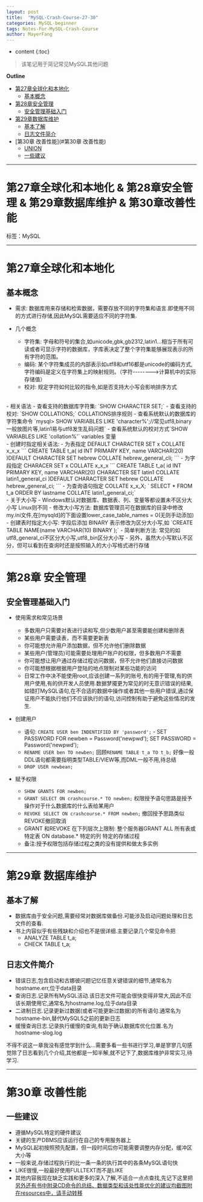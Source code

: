 ```yaml
---
layout: post
title:  "MySQL-Crash-Course-27-30"
categories: MySQL-beginner
tags: Notes-For-MySQL-Crash-Course
author: MayerFang
---
```


* content
{:toc}

>该笔记用于简记常见MySQL其他问题




**Outline**

- [第27章全球化和本地化](#第27章全球化和本地化)
	- [基本概念](#基本概念)
- [第28章安全管理](#第28章安全管理)
	- [安全管理基础入门](#安全管理基础入门)
- [第29章数据库维护](#第29章数据库维护)
	- [基本了解](#基本了解)
	- [日志文件简介](#日志文件简介)
- [第30章 改善性能](#第30章 改善性能)
	- [UNION](#UNION)
	- [一些建议](#一些建议)



---

# 第27章全球化和本地化 & 第28章安全管理 & 第29章数据库维护 & 第30章改善性能

标签：MySQL

---

# 第27章全球化和本地化

## 基本概念

-	需求: 数据库用来存储和检索数据，需要存放不同的字符集和语言.即使用不同的方式进行存储,因此MySQL需要适应不同的字符集.


- 几个概念
	- 字符集: 字母和符号的集合,如unicode,gbk,gb2312,latin1...相当于所有可读或者可显示字符的数据库，字库表决定了整个字符集能够展现表示的所有字符的范围。
	- 编码: 某个字符集成员的内部表示如utf8和utf16都是unicode的编码方式,字符编码是定义在字符集上的映射规则。（字符-------->计算机中的实际存储值）
	- 校对: 规定字符如何比较的指令,如是否支持大小写会影响排序方式
<br/>
- 相关语法
	- 查看支持的数据库字符集: `SHOW CHARACTER SET;`
	- 查看支持的校对: `SHOW COLLATIONS;` COLLATIONS排序规则
	- 查看系统默认的数据库的字符集命令 `mysql> SHOW VARIABLES LIKE 'character%';//常见utf8,binary一般放图片等,latin1易与utf8发生乱码问题`
	- 查看系统默认的校对方式`SHOW VARIABLES LIKE 'collation%'` variables 变量
<br/>
- 创建时指定相关语法:
	- 为表指定 DEFAULT CHARACTER SET x COLLATE x_x_x 
	```
CREATE TABLE t_a(
	id INT PRIMARY KEY,
	name VARCHAR(20)
)DEFAULT CHARACTER SET hebrew
COLLATE hebrew_general_cli;
	```
	- 为字段指定 CHARACER SET x COLLATE x_x_x
	```
CREATE TABLE t_a(
	id INT PRIMARY KEY,
	name VARCHAR(20) CHARACTER SET latin1 COLLATE latin1_general_ci 
)DEFAULT CHARACTER SET hebrew
COLLATE hebrew_general_ci;
	```
	- 为查询语句指定 COLLATE x_x_X;
	` SELECT * FROM t_a ORDER BY lastname COLLATE latin1_general_ci;`
<br/>
- 关于大小写
	- Windows默认对数据库、数据表、列、变量等都设置未不区分大小写
Linux则不同
	- 修改大小写方法: 数据库管理员可在数据库的目录中修改my.ini文件,在[mysqld]的下面设置lower_case_table_names = 0(无则手动添加)
	- 创建表时指定大小写: 字段后添加 BINARY 表示修改为区分大小写,如 `CREATE TABLE NAME(name VARCHAR(10) BINARY );`
	- 简单判断方法: 常见的如utf8_general_ci不区分大小写,utf8_bin区分大小写
	- 另外，虽然大小写默认不区分，但可以看到在查询时还是按照输入的大小写格式进行存储

---

# 第28章 安全管理

## 安全管理基础入门

- 使用需求和常见场景
	- 多数用户只需要对表进行读和写,但少数用户甚至需要能创建和删除表
	- 某些用户需要读表，而不需要更新表
	- 你可能想允许用户添加数据，但不允许他们删除数据
	- 某些用户(管理员)可能需要处理用户账户的权限，但多数用户不需要
	- 你可能想让用户通过存储过程访问数据，但不允许他们直接访问数据
	- 你可能想根据根据用户登陆的地点限制对某些功能的访问
	- 日常工作中决不能使用root,应该创建一系列的账号,有的用于管理,有的供用户使用,有的供开发人员使用.数据梦魇更为常见的时无意识错误的结果,如错打MySQL语句,在不合适的数据中操作或者其他一些用户错误,通过保证用户不能执行他们不应该执行的语句,访问控制有助于避免这些情况的发生.

- 创建用户
	- 语句: `CREATE USER ben INDENTIFIED BY 'password';` 	- SET PASSWORD FOR newben = Password('newpwd'); SET PASSWORD  = Password('newpwd'); 
	- `RENAME USER ben TO newben;` 回顾`RENAME TABLE t_a TO t_b;` 好像一般DDL语句都需要指明类型TABLE/VIEW等,而DML一般不用,待总结
	- `DROP USER newbean;` 
- 赋予权限
	- `SHOW GRANTS FOR newben;` 
	- `GRANT SELECT ON crashcourse.* TO newben;` 权限授予语句思路是授予操作对于什么数据库的什么表给某用户
	- `REVOKE SELECT ON crashcourse.* FROM newben;` 撤回授予思路类似REVOKE撤回取消
	- GRANT 和REVOKE 在下列层次上限制: 整个服务器GRANT ALL 所有表或特定表 ON database.* 特定的列 特定的存储过程
	- 备注:授予权限包括存储过程之类的没有提供和做太多实例

---

# 第29章 数据库维护

## 基本了解
- 数据库由于安全问题,需要经常对数据库做备份.可能涉及启动问题处理和日志文件的查看.
- 书上内容似乎有些残缺和介绍也不是很详细.主要记录几个常见命令把
	- ANALYZE TABLE t_a; 
	- CHECK TABLE t_a; 

## 日志文件简介

- 错误日志,包含启动和古娜彼问题记忆任意关键错误的细节,通常名为hostname.err,位于data目录
- 查询日志.记录所有MySQL活动.该日志文件可能会很快变得非常大,因此不应该长期使用它,通常名为hostname.log,位于data目录
- 二进制日志.记录更新过数据(或者可能更新过数据)的所有语句.通常名为hostname-bin,替代MySQL5之前的更新日志
- 缓慢查询日志.记录执行缓慢的查询,有助于确认数据库优化位置.名为hostname-slog.log

不得不说这一章我没有感觉学到什么...需要多看一些书进行学习,单是寥寥几句感觉除了日志看到几个介绍,其他都是一知半解,就不记下了,数据库维护非常实习,待学习.

---

# 第30章 改善性能

## 一些建议

- 遵循MySQL特定的硬件建议
- 关键的生产DBMS应该运行在自己的专用服务器上
- MySQL起初按照预先配置，但一段时间后你可能需要调整内存分配，缓冲区大小等
- 一般来说,存储过程执行的比一条一条的执行其中的各条MySQL语句快
- LIKE很慢,一般最好使用FULLTEXT而不是LIKE
- 其他内容我现在缺乏实践和更多的深入了解,不适合一点点查找,先记下这里把
[另外还有书中附录CD命令的总结、数据类型和该处性能优化的建议均截图附在resources中，请手动转移]()